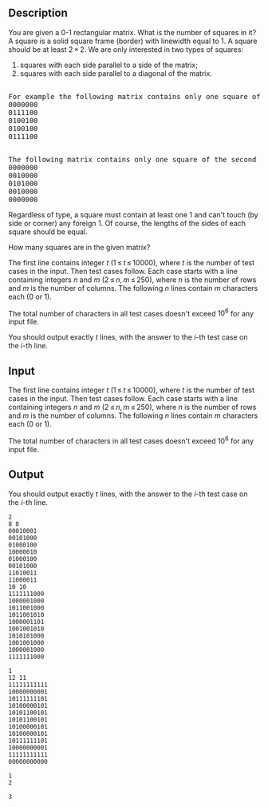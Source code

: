 ## Description

<div><p>You are given a 0-1 rectangular matrix. What is the number of squares in it? A square is a solid square frame (border) with linewidth equal to 1. A square should be at least <span class="tex-span">2 × 2</span>. We are only interested in two types of squares: </p><ol> <li> squares with each side parallel to a side of the matrix; </li><li> squares with each side parallel to a diagonal of the matrix. </li></ol><pre class="verbatim"><br>For example the following matrix contains only one square of the first type: <br>0000000 <br>0111100 <br>0100100 <br>0100100 <br>0111100<br></pre><pre class="verbatim"><br>The following matrix contains only one square of the second type:<br>0000000<br>0010000<br>0101000<br>0010000<br>0000000<br></pre><p>Regardless of type, a square must contain at least one <span class="tex-font-style-tt">1</span> and can't touch (by side or corner) any foreign <span class="tex-font-style-tt">1</span>. Of course, the lengths of the sides of each square should be equal.</p><p>How many squares are in the given matrix?</p></div><div class="input-specification"><p>The first line contains integer <span class="tex-span"><i>t</i></span> (<span class="tex-span">1 ≤ <i>t</i> ≤ 10000</span>), where <span class="tex-span"><i>t</i></span> is the number of test cases in the input. Then test cases follow. Each case starts with a line containing integers <span class="tex-span"><i>n</i></span> and <span class="tex-span"><i>m</i></span> (<span class="tex-span">2 ≤ <i>n</i>, <i>m</i> ≤ 250</span>), where <span class="tex-span"><i>n</i></span> is the number of rows and <span class="tex-span"><i>m</i></span> is the number of columns. The following <span class="tex-span"><i>n</i></span> lines contain <span class="tex-span"><i>m</i></span> characters each (<span class="tex-font-style-tt">0</span> or <span class="tex-font-style-tt">1</span>).</p><p>The total number of characters in all test cases doesn't exceed <span class="tex-span">10<sup class="upper-index">6</sup></span> for any input file.</p></div><div class="output-specification"><p>You should output exactly <span class="tex-span"><i>t</i></span> lines, with the answer to the <span class="tex-span"><i>i</i></span>-th test case on the <span class="tex-span"><i>i</i></span>-th line.</p></div>

## Input

<p>The first line contains integer <span class="tex-span"><i>t</i></span> (<span class="tex-span">1 ≤ <i>t</i> ≤ 10000</span>), where <span class="tex-span"><i>t</i></span> is the number of test cases in the input. Then test cases follow. Each case starts with a line containing integers <span class="tex-span"><i>n</i></span> and <span class="tex-span"><i>m</i></span> (<span class="tex-span">2 ≤ <i>n</i>, <i>m</i> ≤ 250</span>), where <span class="tex-span"><i>n</i></span> is the number of rows and <span class="tex-span"><i>m</i></span> is the number of columns. The following <span class="tex-span"><i>n</i></span> lines contain <span class="tex-span"><i>m</i></span> characters each (<span class="tex-font-style-tt">0</span> or <span class="tex-font-style-tt">1</span>).</p><p>The total number of characters in all test cases doesn't exceed <span class="tex-span">10<sup class="upper-index">6</sup></span> for any input file.</p>

## Output

<p>You should output exactly <span class="tex-span"><i>t</i></span> lines, with the answer to the <span class="tex-span"><i>i</i></span>-th test case on the <span class="tex-span"><i>i</i></span>-th line.</p>





```input1
2
8 8
00010001
00101000
01000100
10000010
01000100
00101000
11010011
11000011
10 10
1111111000
1000001000
1011001000
1011001010
1000001101
1001001010
1010101000
1001001000
1000001000
1111111000

```




```input2
1
12 11
11111111111
10000000001
10111111101
10100000101
10101100101
10101100101
10100000101
10100000101
10111111101
10000000001
11111111111
00000000000

```




```output1
1
2

```




```output2
3

```


